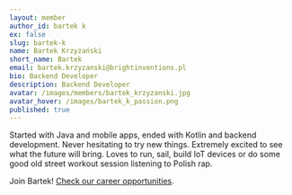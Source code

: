 ```yaml
---
layout: member
author_id: bartek k
ex: false
slug: bartek-k
name: Bartek Krzyżański
short_name: Bartek
email: bartek.krzyzanski@brightinventions.pl
bio: Backend Developer
description: Backend Developer
avatar: /images/members/bartek_krzyzanski.jpg
avatar_hover: /images/bartek_k_passion.png
published: true
---
```

Started with Java and mobile apps, ended with Kotlin and backend development. Never hesitating to try new things. Extremely excited to see what the future will bring. Loves to run, sail, build IoT devices or do some good old street workout session listening to Polish rap.

Join Bartek! [Check our career opportunities](/career).